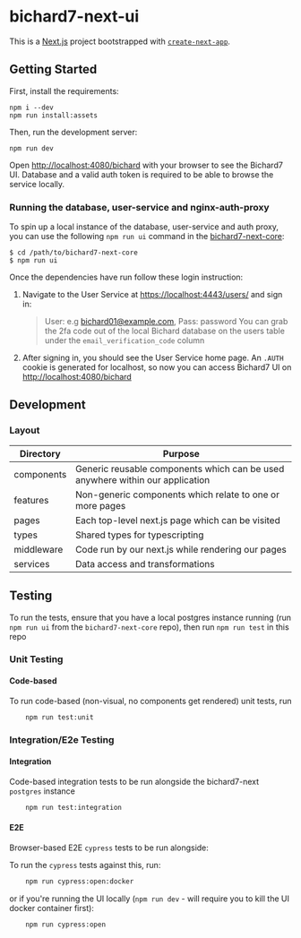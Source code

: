 # bichard7-next-ui

This is a [Next.js](https://nextjs.org/) project bootstrapped with [`create-next-app`](https://github.com/vercel/next.js/tree/canary/packages/create-next-app).

## Getting Started

First, install the requirements:

```shell
npm i --dev
npm run install:assets
```

Then, run the development server:

```shell
npm run dev
```

Open [http://localhost:4080/bichard](http://localhost:4080/bichard) with your browser to see the Bichard7 UI. Database and a valid auth token is required to be able to browse the service locally.

### Running the database, user-service and nginx-auth-proxy

To spin up a local instance of the database, user-service and auth proxy, you can use the following `npm run ui` command in the [bichard7-next-core](https://github.com/ministryofjustice/bichard7-next-core):

```shell
$ cd /path/to/bichard7-next-core
$ npm run ui
```

Once the dependencies have run follow these login instruction:

1. Navigate to the User Service at [https://localhost:4443/users/](https://localhost:4443/users/) and sign in:
   > User: e.g bichard01@example.com, Pass: password
   > You can grab the 2fa code out of the local Bichard database on the users table under the `email_verification_code` column
1. After signing in, you should see the User Service home page. An `.AUTH` cookie is generated for localhost, so now you can access Bichard7 UI on [http://localhost:4080/bichard](http://localhost:4080/bichard)

## Development

### Layout

| Directory  | Purpose                                                                       |
| ---------- | ----------------------------------------------------------------------------- |
| components | Generic reusable components which can be used anywhere within our application |
| features   | Non-generic components which relate to one or more pages                      |
| pages      | Each top-level next.js page which can be visited                              |
| types      | Shared types for typescripting                                                |
| middleware | Code run by our next.js while rendering our pages                             |
| services   | Data access and transformations                                               |

## Testing

To run the tests, ensure that you have a local postgres instance running (run `npm run ui` from the `bichard7-next-core` repo),
then run `npm run test` in this repo

### Unit Testing

#### Code-based

To run code-based (non-visual, no components get rendered) unit tests, run

```bash
    npm run test:unit
```

### Integration/E2e Testing

#### Integration

Code-based integration tests to be run alongside the bichard7-next `postgres` instance

```bash
    npm run test:integration
```

#### E2E

Browser-based E2E `cypress` tests to be run alongside:

To run the `cypress` tests against this, run:

```bash
    npm run cypress:open:docker
```

or if you're running the UI locally (`npm run dev` - will require you to kill the UI docker container first):

```bash
    npm run cypress:open
```
